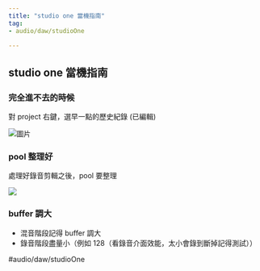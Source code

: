 ```yaml
---
title: "studio one 當機指南"
tag: 
- audio/daw/studioOne

---
```


##  studio one 當機指南

### 完全進不去的時候
對 project 右鍵，選早一點的歷史紀錄 (已編輯)

![圖片](https://media.discordapp.net/attachments/960175122302517318/960175124466774086/unknown.png?width=440&height=309)
    
### pool 整理好
    
處理好錄音剪輯之後，pool 要整理

 
![](https://i.imgur.com/UAUEOyW.png)

    
### buffer 調大
    
- 混音階段記得 buffer 調大
- 錄音階段盡量小（例如 128（看錄音介面效能，太小會錄到斷掉記得測試））


#audio/daw/studioOne 
		